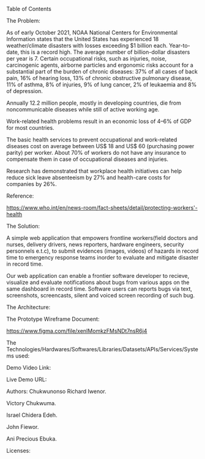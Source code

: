 Table of Contents

The Problem:

As of early October 2021, NOAA National Centers for Environmental Information states that the United States has experienced 18 weather/climate disasters with losses exceeding $1 billion each. 
Year-to-date, this is a record high. 
The average number of billion-dollar disasters per year is 7.
Certain occupational risks, such as injuries, noise, carcinogenic agents, airborne particles and ergonomic risks account for a substantial part of the burden of chronic diseases: 37% of all cases of back pain, 16% of hearing loss, 13% of chronic obstructive pulmonary disease, 11% of asthma, 8% of injuries, 9% of lung cancer, 2% of leukaemia and 8% of depression.

Annually 12.2 million people, mostly in developing countries, die from noncommunicable diseases while still of active working age.

Work-related health problems result in an economic loss of 4–6% of GDP for most countries.

The basic health services to prevent occupational and work-related diseases cost on average between US$ 18 and US$ 60 (purchasing power parity) per worker.
About 70% of workers do not have any insurance to compensate them in case of occupational diseases and injuries.




Research has demonstrated that workplace health initiatives can help reduce sick leave absenteeism by 27% and health-care costs for companies by 26%.

Reference:

https://www.who.int/en/news-room/fact-sheets/detail/protecting-workers'-health

The Solution:

A  simple web application that empowers frontline workers(field doctors and nurses, delivery drivers, news reporters, hardware engineers, security personnels e.t.c), to submit evidences (images, videos) of hazards in record time to emergency response teams inorder to evaluate and mitigate disaster in record time.

Our web application can enable a frontier software developer to recieve, visualize and evaluate notifications about bugs from various apps on the same dashboard in record time.
Software users can reports bugs via  text, screenshots, screencasts, silent and voiced screen recording of such bug.

The Architecture:

The Prototype Wireframe Document:

https://www.figma.com/file/xenIMomkzFMsNDt7nsR6j4

The Technologies/Hardwares/Softwares/Libraries/Datasets/APIs/Services/Systems used:

Demo Video Link:

Live Demo URL:

Authors: Chukwunonso Richard Iwenor.

Victory Chukwuma.

Israel Chidera Edeh.

John Fiewor.

Ani Precious Ebuka.

Licenses:
